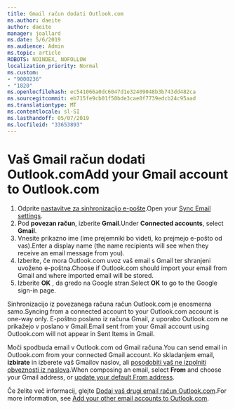 ```yaml
---
title: Gmail račun dodati Outlook.com
ms.author: daeite
author: daeite
manager: joallard
ms.date: 5/6/2019
ms.audience: Admin
ms.topic: article
ROBOTS: NOINDEX, NOFOLLOW
localization_priority: Normal
ms.custom:
- "9000236"
- "1820"
ms.openlocfilehash: ec541066a0dc6047d1e32409048b3b743dd482ca
ms.sourcegitcommit: eb715fe9cb01f50bde3cae0f7739edcb24c95aad
ms.translationtype: MT
ms.contentlocale: sl-SI
ms.lasthandoff: 05/07/2019
ms.locfileid: "33653893"
---
```

# <a name="add-your-gmail-account-to-outlookcom"></a><span data-ttu-id="c7c27-102">Vaš Gmail račun dodati Outlook.com</span><span class="sxs-lookup"><span data-stu-id="c7c27-102">Add your Gmail account to Outlook.com</span></span>

1. <span data-ttu-id="c7c27-103">Odprite [nastavitve za sinhronizacijo e-pošte](https://go.microsoft.com/fwlink/?linkid=875264).</span><span class="sxs-lookup"><span data-stu-id="c7c27-103">Open your [Sync Email settings](https://go.microsoft.com/fwlink/?linkid=875264).</span></span>
2. <span data-ttu-id="c7c27-104">Pod **povezan račun**, izberite **Gmail**.</span><span class="sxs-lookup"><span data-stu-id="c7c27-104">Under **Connected accounts**, select **Gmail**.</span></span>
3. <span data-ttu-id="c7c27-105">Vnesite prikazno ime (ime prejemniki bo videti, ko prejmejo e-pošto od vas).</span><span class="sxs-lookup"><span data-stu-id="c7c27-105">Enter a display name (the name recipients will see when they receive an email message from you).</span></span>
4. <span data-ttu-id="c7c27-106">Izberite, če mora Outlook.com uvoz vaš email s Gmail ter shranjeni uvoženo e-poštna.</span><span class="sxs-lookup"><span data-stu-id="c7c27-106">Choose if Outlook.com should import your email from Gmail and where imported email will be stored.</span></span>
5. <span data-ttu-id="c7c27-107">Izberite **OK** , da gredo na Google stran.</span><span class="sxs-lookup"><span data-stu-id="c7c27-107">Select **OK** to go to the Google sign-in page.</span></span>

<span data-ttu-id="c7c27-108">Sinhronizacijo iz povezanega računa račun Outlook.com je enosmerna samo.</span><span class="sxs-lookup"><span data-stu-id="c7c27-108">Syncing from a connected account to your Outlook.com account is one-way only.</span></span> <span data-ttu-id="c7c27-109">E-poštno poslano iz računa Gmail, z uporabo Outlook.com ne prikažejo v poslano v Gmail.</span><span class="sxs-lookup"><span data-stu-id="c7c27-109">Email sent from your Gmail account using Outlook.com will not appear in Sent Items in Gmail.</span></span>

<span data-ttu-id="c7c27-110">Moči spodbuda email v Outlook.com od Gmail računa.</span><span class="sxs-lookup"><span data-stu-id="c7c27-110">You can send email in Outlook.com from your connected Gmail account.</span></span> <span data-ttu-id="c7c27-111">Ko skladanjem email, **izbirate** in izberete vaš Gmailov naslov, ali [posodobiti vaš ne izpolniti obveznosti iz naslova](https://go.microsoft.com/fwlink/?linkid=875264).</span><span class="sxs-lookup"><span data-stu-id="c7c27-111">When composing an email, select **From** and choose your Gmail address, or [update your default From address](https://go.microsoft.com/fwlink/?linkid=875264).</span></span>

<span data-ttu-id="c7c27-112">Če želite več informacij, glejte [Dodaj vaš drugi email račun Outlook.com](https://support.office.com/article/c5224df4-5885-4e79-91ba-523aa743f0ba).</span><span class="sxs-lookup"><span data-stu-id="c7c27-112">For more information, see [Add your other email accounts to Outlook.com](https://support.office.com/article/c5224df4-5885-4e79-91ba-523aa743f0ba).</span></span>